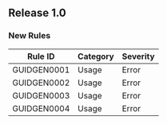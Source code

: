 ## Release 1.0

### New Rules

Rule ID     | Category | Severity |
------------|----------|----------|
GUIDGEN0001 | Usage    | Error    |
GUIDGEN0002 | Usage    | Error    |
GUIDGEN0003 | Usage    | Error    |
GUIDGEN0004 | Usage    | Error    |